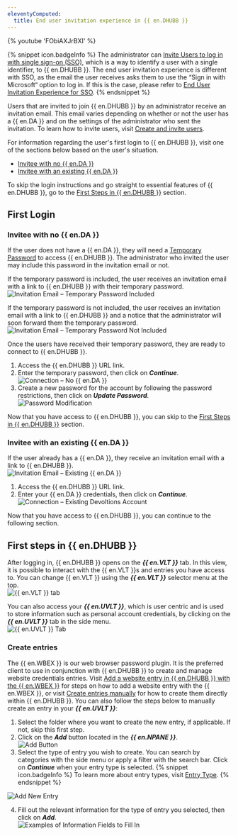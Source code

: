 ```yaml
---
eleventyComputed:
  title: End user invitation experience in {{ en.DHUBB }}
---
```

{% youtube 'FObiAXJrBXI' %}  

{% snippet icon.badgeInfo %} 
The administrator can [Invite Users to log in with single sign-on (SSO)](/hub/getting-started/get-started-sso-hub-business/invite-users-SSO-hub-business/), which is a way to identify a user with a single identifier, to {{ en.DHUBB }}. The end user invitation experience is different with SSO, as the email the user receives asks them to use the “Sign in with Microsoft“ option to log in. If this is the case, please refer to [End User Invitation Experience for SSO](/hub/getting-started/get-started-sso-hub-business/invite-users-SSO-hub-business/end-user-experience/). 
{% endsnippet %}
 
Users that are invited to join {{ en.DHUBB }} by an administrator receive an invitation email. This email varies depending on whether or not the user has a {{ en.DA }} and on the settings of the administrator who sent the invitation. To learn how to invite users, visit [Create and invite users](/hub/web-interface/administration/management/users/create-invite-users/).  

For information regarding the user's first login to {{ en.DHUBB }}, visit one of the sections below based on the user's situation.  

* [Invitee with no {{ en.DA }}](#invitee-with-no--enda)  
* [Invitee with an existing {{ en.DA }}](#invitee-with-an-existing--enda)  

To skip the login instructions and go straight to essential features of {{ en.DHUBB }}, go to the [First Steps in {{ en.DHUBB }}](#first-steps-in--enphub--business) section.  

## First Login 

### Invitee with no {{ en.DA }} 

If the user does not have a {{ en.DA }}, they will need a [Temporary Password](/hub/web-interface/administration/management/users/create-invite-users/temporary-password/) to access {{ en.DHUBB }}. The administrator who invited the user may include this password in the invitation email or not.  

If the temporary password is included, the user receives an invitation email with a link to {{ en.DHUBB }} with their temporary password.  
![Invitation Email – Temporary Password Included](https://webdevolutions.azureedge.net/docs/en/hub/Hub2000.png) 

If the temporary password is not included, the user receives an invitation email with a link to {{ en.DHUBB }} and a notice that the administrator will soon forward them the temporary password.  
![Invitation Email – Temporary Password Not Included](https://webdevolutions.azureedge.net/docs/en/hub/Hub2001.png) 

Once the users have received their temporary password, they are ready to connect to {{ en.DHUBB }}.  

1. Access the {{ en.DHUBB }} URL link. 
1. Enter the temporary password, then click on ***Continue***.  
![Connection – No {{ en.DA }}](https://webdevolutions.azureedge.net/docs/en/hub/Hub2002.png) 
1. Create a new password for the account by following the password restrictions, then click on ***Update Password***.  
![Password Modification](https://webdevolutions.azureedge.net/docs/en/hub/Hub2003.png)  

Now that you have access to {{ en.DHUBB }}, you can skip to the [First Steps in {{ en.DHUBB }}](#first-steps-in--enphub--business) section.  

### Invitee with an existing {{ en.DA }} 

If the user already has a {{ en.DA }}, they receive an invitation email with a link to {{ en.DHUBB }}.  
![Invitation Email – Existing {{ en.DA }}](https://webdevolutions.azureedge.net/docs/en/hub/Hub2004.png)  

1. Access the {{ en.DHUBB }} URL link. 
1. Enter your {{ en.DA }} credentials, then click on ***Continue***.  
![Connection – Existing Devoltions Account](https://webdevolutions.azureedge.net/docs/en/hub/Hub2005.png)  

Now that you have access to {{ en.DHUBB }}, you can continue to the following section. 

## First steps in {{ en.DHUBB }} 

After logging in, {{ en.DHUBB }} opens on the ***{{ en.VLT }}*** tab. In this view, it is possible to interact with the {{ en.VLT }}s and entries you have access to. You can change {{ en.VLT }} using the ***{{ en.VLT }}*** selector menu at the top.  
![{{ en.VLT }} tab](https://webdevolutions.azureedge.net/docs/en/hub/Hub2006.png)  

You can also access your ***{{ en.UVLT }}***, which is user centric and is used to store information such as personal account credentials, by clicking on the ***{{ en.UVLT }}*** tab in the side menu.  
![{{ en.UVLT }} Tab](https://webdevolutions.azureedge.net/docs/en/hub/Hub2007.png)  

### Create entries 

The {{ en.WBEX }} is our web browser password plugin. It is the preferred client to use in conjunction with {{ en.DHUBB }} to create and manage website credentials entries. Visit [Add a website entry in {{ en.DHUBB }} with the {{ en.WBEX }}](/hub/workspace-browser-extension/using-workspace-browser-extension/using-workspace-browser-extension-with-hub-business/add-entry-hub-business-workspace-browser-extension/) for steps on how to add a website entry with the {{ en.WBEX }}, or visit [Create entries manually](/hub/web-interface/entries/create-entries-manually/) for how to create them directly within {{ en.DHUBB }}. You can also follow the steps below to manually create an entry in your ***{{ en.UVLT }}***:  

1. Select the folder where you want to create the new entry, if applicable. If not, skip this first step. 
1. Click on the ***Add*** button located in the ***{{ en.NPANE }}***.  
![Add Button](https://webdevolutions.azureedge.net/docs/en/hub/Hub2008.png)  
1. Select the type of entry you wish to create. You can search by categories with the side menu or apply a filter with the search bar. Click on ***Continue*** when your entry type is selected. 
{% snippet icon.badgeInfo %} 
To learn more about entry types, visit [Entry Type](/hub/web-interface/entries/entry-type/). 
{% endsnippet %}
 
![Add New Entry](https://webdevolutions.azureedge.net/docs/en/hub/Hub2009.png)  

4. Fill out the relevant information for the type of entry you selected, then click on ***Add***.  
![Examples of Information Fields to Fill In](https://webdevolutions.azureedge.net/docs/en/hub/Hub2010.png)  
